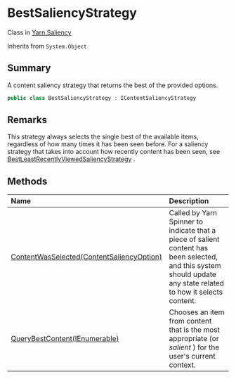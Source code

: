 # BestSaliencyStrategy

Class in [Yarn.Saliency](/docs/api/csharp/yarn.saliency.md)

Inherits from `System.Object`

## Summary


A content saliency strategy that returns the best of the provided
options.


```csharp
public class BestSaliencyStrategy : IContentSaliencyStrategy
```

## Remarks


This strategy always selects the single best of the available items,
regardless of how many times it has been seen before. For a saliency
strategy that takes into account how recently content has been seen, see
<a href="yarn.saliency.bestleastrecentlyviewedsaliencystrategy.md">BestLeastRecentlyViewedSaliencyStrategy</a> .


## Methods

|Name|Description|
|:---|:---|
|[ContentWasSelected(ContentSaliencyOption)](/docs/api/csharp/yarn.saliency.bestsaliencystrategy.contentwasselected.md)|Called by Yarn Spinner to indicate that a piece of salient content has been selected, and this system should update any state related to how it selects content.|
|[QueryBestContent(IEnumerable<ContentSaliencyOption>)](/docs/api/csharp/yarn.saliency.bestsaliencystrategy.querybestcontent.md)|Chooses an item from content that is the most appropriate (or <i>salient</i> ) for the user's current context.|

